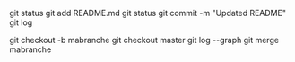 git status
git add README.md
git status
git commit -m "Updated README"
git log


git checkout -b mabranche
git checkout master
git log --graph
git merge mabranche